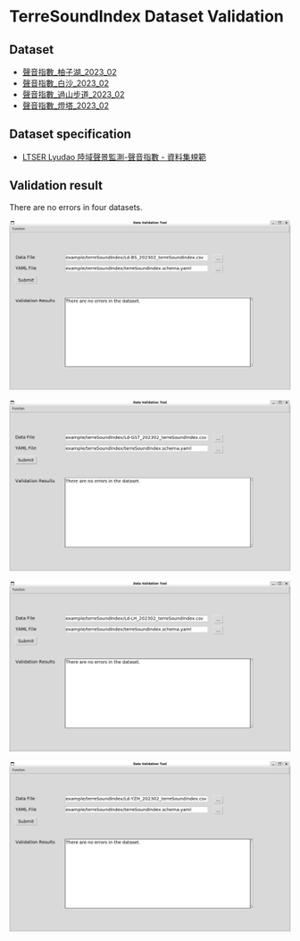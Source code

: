 # TerreSoundIndex Dataset Validation

## Dataset

- [聲音指數_柚子湖_2023_02](https://data.depositar.io/dataset/ltser-lyudao-terresoundindex/resource/d7d1a3e4-afcf-4b3c-a491-f4658208fc03)
- [聲音指數_白沙_2023_02](https://data.depositar.io/dataset/ltser-lyudao-terresoundindex/resource/873ccb46-6638-46ea-b946-a1add62f41a9)
- [聲音指數_過山步道_2023_02](https://data.depositar.io/dataset/ltser-lyudao-terresoundindex/resource/60e2b76b-63c1-4a18-a3c9-fd6193a89486)
- [聲音指數_燈塔_2023_02](https://data.depositar.io/dataset/ltser-lyudao-terresoundindex/resource/f30049ba-3d32-4717-a604-b0244191b356)

## Dataset specification

- [LTSER Lyudao 陸域聲景監測-聲音指數 - 資料集規範](https://data.depositar.io/dataset/ltser-dataset-specification/resource/6ef30f8f-cb52-4fa6-b768-8e0ee2f8a145)

## Validation result

There are no errors in four datasets.

![](_static/terresoundIndex_1.png)

![](_static/terresoundIndex_2.png)

![](_static/terresoundIndex_3.png)

![](_static/terresoundIndex_4.png)